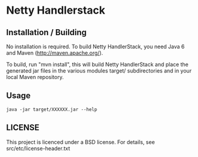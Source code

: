 Netty Handlerstack
==================

Installation / Building
-----------------------
No installation is required. To build Netty HandlerStack, you need Java 6 and 
Maven (http://maven.apache.org/).

To build, run "mvn install", this will build Netty HandlerStack and place the 
generated jar files in the various modules target/ subdirectories and in your
local Maven repository.  

Usage
-----

    java -jar target/XXXXXX.jar --help

LICENSE
----------------------------------------
This project is licenced under a BSD license. For details, see
src/etc/license-header.txt

